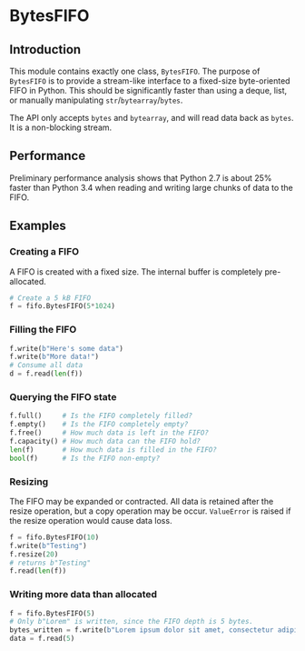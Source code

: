 # BytesFIFO

## Introduction

This module contains exactly one class, ``BytesFIFO``.  The purpose of ``BytesFIFO`` is to 
provide a stream-like interface to a fixed-size byte-oriented FIFO in Python.  This should
be significantly faster than using a deque, list, or manually manipulating 
``str``/``bytearray``/``bytes``.

The API only accepts ``bytes`` and ``bytearray``, and will read data back as ``bytes``.
It is a non-blocking stream.

## Performance

Preliminary performance analysis shows that Python 2.7 is about
25% faster than Python 3.4 when reading and writing large chunks of data to the FIFO. 

## Examples

### Creating a FIFO

A FIFO is created with a fixed size.  The internal buffer is completely pre-allocated.

```python
# Create a 5 kB FIFO
f = fifo.BytesFIFO(5*1024)
```

### Filling the FIFO

```python
f.write(b"Here's some data")
f.write(b"More data!")
# Consume all data
d = f.read(len(f))
```

### Querying the FIFO state

```python
f.full()     # Is the FIFO completely filled?
f.empty()    # Is the FIFO completely empty?
f.free()     # How much data is left in the FIFO?
f.capacity() # How much data can the FIFO hold?
len(f)       # How much data is filled in the FIFO?
bool(f)      # Is the FIFO non-empty?
```

### Resizing

The FIFO may be expanded or contracted.  All data is retained after the resize operation, 
but a copy operation may be occur.  ``ValueError`` is raised if the resize operation would
cause data loss.

```python
f = fifo.BytesFIFO(10)
f.write(b"Testing")
f.resize(20)
# returns b"Testing"
f.read(len(f))
```

### Writing more data than allocated

```python
f = fifo.BytesFIFO(5)
# Only b"Lorem" is written, since the FIFO depth is 5 bytes.
bytes_written = f.write(b"Lorem ipsum dolor sit amet, consectetur adipiscing elit")
data = f.read(5)
```
 
